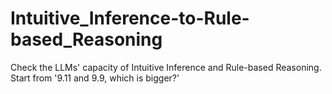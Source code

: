 # Intuitive_Inference-to-Rule-based_Reasoning
Check the LLMs' capacity of Intuitive Inference and Rule-based Reasoning. Start from '9.11 and 9.9, which is bigger?' 
